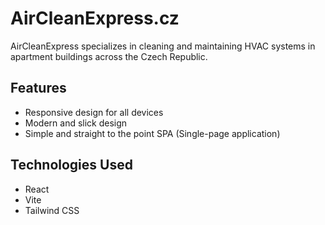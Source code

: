 # AirCleanExpress.cz

AirCleanExpress specializes in cleaning and maintaining HVAC systems in apartment buildings across the Czech Republic.

## Features

- Responsive design for all devices
- Modern and slick design
- Simple and straight to the point SPA (Single-page application)

## Technologies Used

- React
- Vite
- Tailwind CSS
